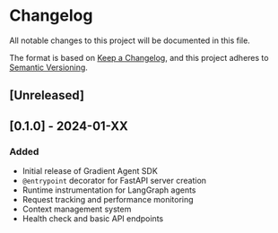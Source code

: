 # Changelog

All notable changes to this project will be documented in this file.

The format is based on [Keep a Changelog](https://keepachangelog.com/en/1.0.0/),
and this project adheres to [Semantic Versioning](https://semver.org/spec/v2.0.0.html).

## [Unreleased]

## [0.1.0] - 2024-01-XX

### Added
- Initial release of Gradient Agent SDK
- `@entrypoint` decorator for FastAPI server creation
- Runtime instrumentation for LangGraph agents
- Request tracking and performance monitoring
- Context management system
- Health check and basic API endpoints
